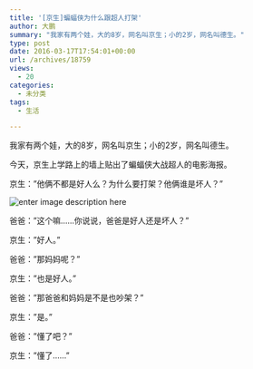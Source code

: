 ```yaml
---
title: '[京生]蝙蝠侠为什么跟超人打架'
author: 大鹏
summary: "我家有两个娃，大的8岁，网名叫京生；小的2岁，网名叫德生。"
type: post
date: 2016-03-17T17:54:01+00:00
url: /archives/18759
views:
  - 20
categories:
  - 未分类
tags:
  - 生活

---
```

我家有两个娃，大的8岁，网名叫京生；小的2岁，网名叫德生。

今天，京生上学路上的墙上贴出了蝙蝠侠大战超人的电影海报。

京生：&#8221;他俩不都是好人么？为什么要打架？他俩谁是坏人？&#8221;

![enter image description here][1]

爸爸：&#8221;这个嘛……你说说，爸爸是好人还是坏人？&#8221;

京生：&#8221;好人。&#8221;

爸爸：&#8221;那妈妈呢？&#8221;

京生：&#8221;也是好人。&#8221;

爸爸：&#8221;那爸爸和妈妈是不是也吵架？&#8221;

京生：&#8221;是。&#8221;

爸爸：&#8221;懂了吧？&#8221;

京生：&#8221;懂了……&#8221;

 [1]: https://encrypted-tbn0.gstatic.com/images?q=tbn:ANd9GcTeqQ3AJyGiRZSP1etk_QhSeb7YBcg7KkGKamsEovALFrO_PTitTg
